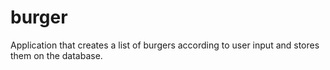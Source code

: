 # burger
Application that creates a list of burgers according to user input and stores them on the database.
